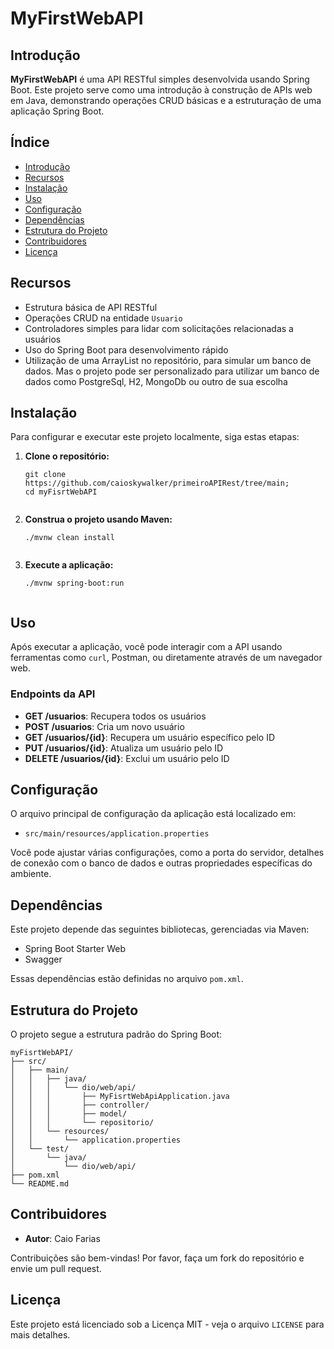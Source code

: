 <h1>MyFirstWebAPI</h1>

<h2>Introdução</h2>
<p><strong>MyFirstWebAPI</strong> é uma API RESTful simples desenvolvida usando Spring Boot. Este projeto serve como uma introdução à construção de APIs web em Java, demonstrando operações CRUD básicas e a estruturação de uma aplicação Spring Boot.</p>

<h2>Índice</h2>
<ul>
  <li><a href="#introducao">Introdução</a></li>
  <li><a href="#recursos">Recursos</a></li>
  <li><a href="#instalacao">Instalação</a></li>
  <li><a href="#uso">Uso</a></li>
  <li><a href="#configuracao">Configuração</a></li>
  <li><a href="#dependencias">Dependências</a></li>
  <li><a href="#estrutura-do-projeto">Estrutura do Projeto</a></li>
  <li><a href="#contribuidores">Contribuidores</a></li>
  <li><a href="#licenca">Licença</a></li>
</ul>

<h2 id="recursos">Recursos</h2>
<ul>
  <li>Estrutura básica de API RESTful</li>
  <li>Operações CRUD na entidade <code>Usuario</code></li>
  <li>Controladores simples para lidar com solicitações relacionadas a usuários</li>
  <li>Uso do Spring Boot para desenvolvimento rápido</li>
  <li>Utilização de uma ArrayList no repositório, para simular um banco de dados. Mas o projeto pode ser personalizado para utilizar um banco de dados como PostgreSql, H2, MongoDb ou outro de sua escolha</li>
</ul>

<h2 id="instalacao">Instalação</h2>
<p>Para configurar e executar este projeto localmente, siga estas etapas:</p>
<ol>
  <li><strong>Clone o repositório:</strong>
    <pre><code>git clone https://github.com/caioskywalker/primeiroAPIRest/tree/main;
cd myFisrtWebAPI
    </code></pre>
  </li>
  <li><strong>Construa o projeto usando Maven:</strong>
    <pre><code>./mvnw clean install
    </code></pre>
  </li>
  <li><strong>Execute a aplicação:</strong>
    <pre><code>./mvnw spring-boot:run
    </code></pre>
  </li>
</ol>

<h2 id="uso">Uso</h2>
<p>Após executar a aplicação, você pode interagir com a API usando ferramentas como <code>curl</code>, Postman, ou diretamente através de um navegador web.</p>

<h3>Endpoints da API</h3>
<ul>
  <li><strong>GET /usuarios</strong>: Recupera todos os usuários</li>
  <li><strong>POST /usuarios</strong>: Cria um novo usuário</li>
  <li><strong>GET /usuarios/{id}</strong>: Recupera um usuário específico pelo ID</li>
  <li><strong>PUT /usuarios/{id}</strong>: Atualiza um usuário pelo ID</li>
  <li><strong>DELETE /usuarios/{id}</strong>: Exclui um usuário pelo ID</li>
</ul>

<h2 id="configuracao">Configuração</h2>
<p>O arquivo principal de configuração da aplicação está localizado em:</p>
<ul>
  <li><code>src/main/resources/application.properties</code></li>
</ul>
<p>Você pode ajustar várias configurações, como a porta do servidor, detalhes de conexão com o banco de dados e outras propriedades específicas do ambiente.</p>

<h2 id="dependencias">Dependências</h2>
<p>Este projeto depende das seguintes bibliotecas, gerenciadas via Maven:</p>
<ul>
  <li>Spring Boot Starter Web</li>
  <li>Swagger</li>
</ul>
<p>Essas dependências estão definidas no arquivo <code>pom.xml</code>.</p>

<h2 id="estrutura-do-projeto">Estrutura do Projeto</h2>
<p>O projeto segue a estrutura padrão do Spring Boot:</p>
<pre><code>myFisrtWebAPI/
├── src/
│   ├── main/
│   │   ├── java/
│   │   │   └── dio/web/api/
│   │   │       ├── MyFisrtWebApiApplication.java
│   │   │       ├── controller/
│   │   │       ├── model/
│   │   │       └── repositorio/
│   │   └── resources/
│   │       └── application.properties
│   └── test/
│       └── java/
│           └── dio/web/api/
├── pom.xml
└── README.md
</code></pre>

<h2 id="contribuidores">Contribuidores</h2>
<ul>
  <li><strong>Autor</strong>: Caio Farias</li>
</ul>
<p>Contribuições são bem-vindas! Por favor, faça um fork do repositório e envie um pull request.</p>

<h2 id="licenca">Licença</h2>
<p>Este projeto está licenciado sob a Licença MIT - veja o arquivo <code>LICENSE</code> para mais detalhes.</p>
